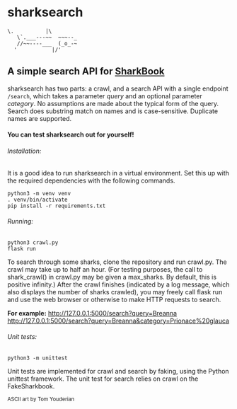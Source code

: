 # sharksearch

    \.          |\
       \`.___---~~  ~~~--_
       //~~----___  (_o_-~
      '           |/'    

## A simple search API for [SharkBook](https://gist.github.com/laurihy/3a9c11a6dc93e4ec6b87844413db3506)

sharksearch has two parts: a crawl, and a search API with a single endpoint `/search`, which takes a parameter *query* and an optional parameter *category*. No assumptions are made about the typical form of the query. Search does substring match on names and is case-sensitive. Duplicate names are supported.

#### You can test sharksearch out for yourself! 

###### Installation:

It is a good idea to run sharksearch in a virtual environment. Set this up with the required dependencies with the following commands.

`python3 -m venv venv`<br />
`. venv/bin/activate`<br />
`pip install -r requirements.txt`

###### Running:

`python3 crawl.py`<br />
`flask run`

To search through some sharks, clone the repository and run crawl.py. The crawl may take up to half an hour. (For testing purposes, the call to shark_crawl() in crawl.py may be given a max_sharks. By default, this is positive infinity.) After the crawl finishes (indicated by a log message, which also displays the number of sharks crawled), you may freely call flask run and use the web browser or otherwise to make HTTP requests to search.

**For example:**
http://127.0.0.1:5000/search?query=Breanna
http://127.0.0.1:5000/search?query=Breanna&category=Prionace%20glauca

###### Unit tests:

`python3 -m unittest`

Unit tests are implemented for crawl and search by faking, using the Python unittest framework. The unit test for search relies on crawl on the FakeSharkbook.

<sub>ASCII art by Tom Youderian<sub>
